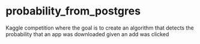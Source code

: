 # probability_from_postgres
Kaggle competition where the goal is to create an algorithm that detects the probability that an app was downloaded given an add was clicked
